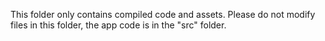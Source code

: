 This folder only contains compiled code and assets. Please do not modify files in this folder, the app code is in the "src" folder.

